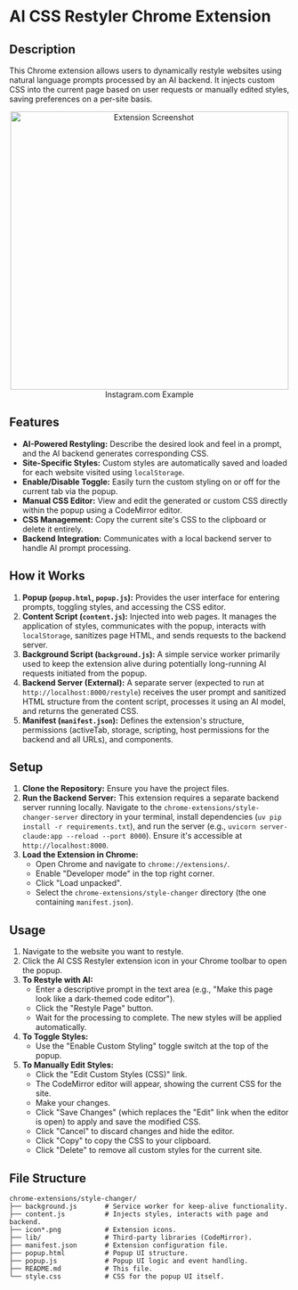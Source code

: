 # AI CSS Restyler Chrome Extension

## Description

This Chrome extension allows users to dynamically restyle websites using natural language prompts processed by an AI backend. It injects custom CSS into the current page based on user requests or manually edited styles, saving preferences on a per-site basis.

<p align="center">
  <img src="https://github.com/user-attachments/assets/993a2070-218b-4ee2-83ed-32b56788c048" alt="Extension Screenshot" width="500"/>
  <br/>
  Instagram.com Example
</p>

## Features

- **AI-Powered Restyling:** Describe the desired look and feel in a prompt, and the AI backend generates corresponding CSS.
- **Site-Specific Styles:** Custom styles are automatically saved and loaded for each website visited using `localStorage`.
- **Enable/Disable Toggle:** Easily turn the custom styling on or off for the current tab via the popup.
- **Manual CSS Editor:** View and edit the generated or custom CSS directly within the popup using a CodeMirror editor.
- **CSS Management:** Copy the current site's CSS to the clipboard or delete it entirely.
- **Backend Integration:** Communicates with a local backend server to handle AI prompt processing.

## How it Works

1.  **Popup (`popup.html`, `popup.js`):** Provides the user interface for entering prompts, toggling styles, and accessing the CSS editor.
2.  **Content Script (`content.js`):** Injected into web pages. It manages the application of styles, communicates with the popup, interacts with `localStorage`, sanitizes page HTML, and sends requests to the backend server.
3.  **Background Script (`background.js`):** A simple service worker primarily used to keep the extension alive during potentially long-running AI requests initiated from the popup.
4.  **Backend Server (External):** A separate server (expected to run at `http://localhost:8000/restyle`) receives the user prompt and sanitized HTML structure from the content script, processes it using an AI model, and returns the generated CSS.
5.  **Manifest (`manifest.json`):** Defines the extension's structure, permissions (activeTab, storage, scripting, host permissions for the backend and all URLs), and components.

## Setup

1.  **Clone the Repository:** Ensure you have the project files.
2.  **Run the Backend Server:** This extension requires a separate backend server running locally. Navigate to the `chrome-extensions/style-changer-server` directory in your terminal, install dependencies (`uv pip install -r requirements.txt`), and run the server (e.g., `uvicorn server-claude:app --reload --port 8000`). Ensure it's accessible at `http://localhost:8000`.
3.  **Load the Extension in Chrome:**
    - Open Chrome and navigate to `chrome://extensions/`.
    - Enable "Developer mode" in the top right corner.
    - Click "Load unpacked".
    - Select the `chrome-extensions/style-changer` directory (the one containing `manifest.json`).

## Usage

1.  Navigate to the website you want to restyle.
2.  Click the AI CSS Restyler extension icon in your Chrome toolbar to open the popup.
3.  **To Restyle with AI:**
    - Enter a descriptive prompt in the text area (e.g., "Make this page look like a dark-themed code editor").
    - Click the "Restyle Page" button.
    - Wait for the processing to complete. The new styles will be applied automatically.
4.  **To Toggle Styles:**
    - Use the "Enable Custom Styling" toggle switch at the top of the popup.
5.  **To Manually Edit Styles:**
    - Click the "Edit Custom Styles (CSS)" link.
    - The CodeMirror editor will appear, showing the current CSS for the site.
    - Make your changes.
    - Click "Save Changes" (which replaces the "Edit" link when the editor is open) to apply and save the modified CSS.
    - Click "Cancel" to discard changes and hide the editor.
    - Click "Copy" to copy the CSS to your clipboard.
    - Click "Delete" to remove all custom styles for the current site.

## File Structure

```
chrome-extensions/style-changer/
├── background.js       # Service worker for keep-alive functionality.
├── content.js          # Injects styles, interacts with page and backend.
├── icon*.png           # Extension icons.
├── lib/                # Third-party libraries (CodeMirror).
├── manifest.json       # Extension configuration file.
├── popup.html          # Popup UI structure.
├── popup.js            # Popup UI logic and event handling.
├── README.md           # This file.
└── style.css           # CSS for the popup UI itself.
```
